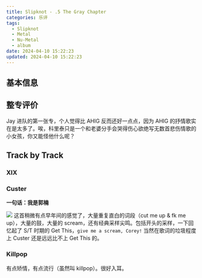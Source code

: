 ```yaml
---
title: Slipknot - .5 The Gray Chapter
categories: 乐评
tags:
  - Slipknot
  - Metal
  - Nu-Metal
  - album
date: 2024-04-10 15:22:23
updated: 2024-04-10 15:22:23
---
```


## 基本信息

## 整专评价

Jay 进队的第一张专，个人觉得比 AHIG 反而还好一点点，因为 AHIG 的抒情歌实在是太多了。唉，科里泰只是一个和老婆分手会哭得伤心欲绝写无数首悲伤情歌的小女孩，你又能怪他什么呢？

## Track by Track

### XIX

### Custer

**一句话：我是郭楠**

![](IMG-20240410153508849.jpg)
这首稍微有点早年间的感觉了，大量重复直白的词段（cut me up & fk me up），大量的鼓，大量的 scream，还有经典采样尖鸣。包括开头的采样，一下回忆起了 S/T 时期的 Get This，`give me a scream, Corey!` 当然在歌词的垃圾程度上 Custer 还是远远比不上 Get This 的。

### Killpop

有点矫情，有点流行（虽然叫 killpop）。很好入耳。
